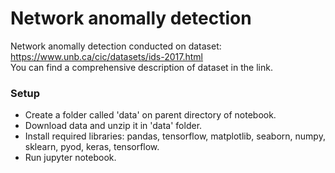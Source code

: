 # Network anomally detection
Network anomally detection conducted on dataset: https://www.unb.ca/cic/datasets/ids-2017.html  
You can find a comprehensive description of dataset in the link.
### Setup
- Create a folder called 'data' on parent directory of notebook.
- Download data and unzip it in 'data' folder.
- Install required libraries: pandas, tensorflow, matplotlib, seaborn, numpy, sklearn, pyod, keras, tensorflow.
- Run jupyter notebook.
